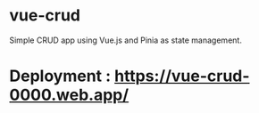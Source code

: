 # vue-crud
Simple CRUD app using Vue.js and Pinia as state management.
# Deployment : https://vue-crud-0000.web.app/
